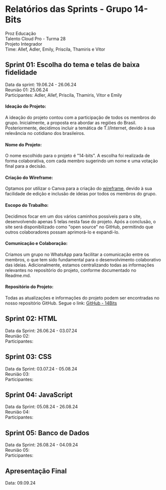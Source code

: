 # Relatórios das Sprints - Grupo 14-Bits

Proz Educação <br>
Talento Cloud Pro - Turma 28							      
Projeto Integrador									            
Time: Allef, Adler, Emily, Priscila, Thamiris e Vitor										                          	

## Sprint 01: Escolha do tema e telas de baixa fidelidade
Data da sprint: 19.06.24 - 26.06.24 <br>
Reunião 01: 25.06.24 <br>
Participantes: Adler, Allef, Priscila, Thamiris, Vitor e Emily

#### Ideação do Projeto:
A ideação do projeto contou com a participação de todos os membros do grupo. Inicialmente, a proposta era abordar as regiões do Brasil. Posteriormente, decidimos incluir a temática de T.I/Internet, devido à sua relevância no cotidiano dos brasileiros.

#### Nome do Projeto:
O nome escolhido para o projeto é "14-bits". A escolha foi realizada de forma colaborativa, com cada membro sugerindo um nome e uma votação final para a decisão.

#### Criação do Wireframe:
Optamos por utilizar o Canva para a criação do [wireframe](https://github.com/VitorPandini/14Bits/blob/main/planejamento-projeto/wireframe/wireframe.md), devido à sua facilidade de edição e inclusão de ideias por todos os membros do grupo.

#### Escopo do Trabalho:
Decidimos focar em um dos vários caminhos possíveis para o site, desenvolvendo apenas 5 telas nesta fase do projeto. Após a conclusão, o site será disponibilizado como "open source" no GitHub, permitindo que outros colaboradores possam aprimorá-lo e expandi-lo.

#### Comunicação e Colaboração:
Criamos um grupo no WhatsApp para facilitar a comunicação entre os membros, o que tem sido fundamental para o desenvolvimento colaborativo das ideias. Adicionalmente, estamos centralizando todas as informações relevantes no repositório do projeto, conforme documentado no Readme.md.

#### Repositório do Projeto:
Todas as atualizações e informações do projeto podem ser encontradas no nosso repositório GitHub. Segue o link: [GitHub - 14Bits](https://github.com/VitorPandini/14Bits)

## Sprint 02: HTML
Data da Sprint: 26.06.24 - 03.07.24 <br>
Reunião 02:  <br>
Participantes:

## Sprint 03: CSS
Data da Sprint: 03.07.24 - 05.08.24 <br>
Reunião 03:  <br>
Participantes:

## Sprint 04: JavaScript
Data da Sprint: 05.08.24 - 26.08.24 <br>
Reunião 04:  <br>
Participantes:

## Sprint 05: Banco de Dados
Data da Sprint: 26.08.24 - 04.09.24 <br>
Reunião 05:  <br>
Participantes:

## Apresentação Final
Data: 09.09.24

